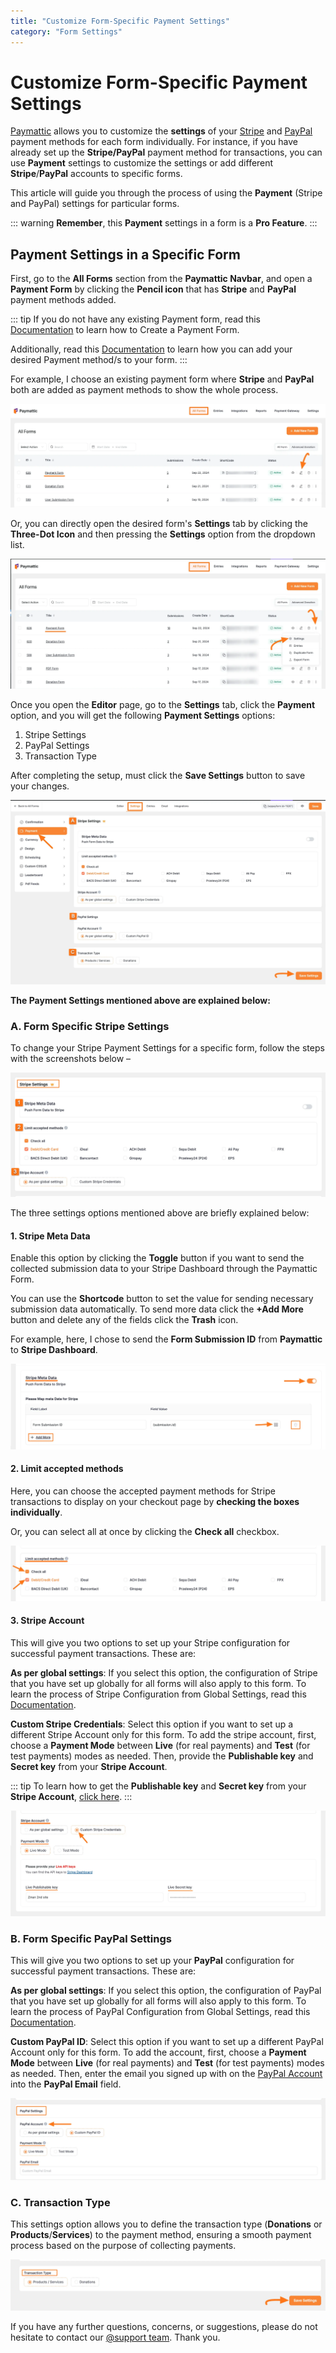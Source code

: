 ```yaml
---
title: "Customize Form-Specific Payment Settings"
category: "Form Settings"
---
```


# Customize Form-Specific Payment Settings

[Paymattic](https://paymattic.com/) allows you to customize the **settings** of your [Stripe](http://stripe.com) and [PayPal](http://paypal.com) payment methods for each form individually. For instance, if you have already set up the **Stripe/PayPal** payment method for transactions, you can use **Payment** settings to customize the settings or add different **Stripe**/**PayPal** accounts to specific forms.

This article will guide you through the process of using the **Payment** (Stripe and PayPal) settings for particular forms.

::: warning
**Remember**, this **Payment** settings in a form is a **Pro Feature**.
:::

## Payment Settings in a Specific Form

First, go to the **All Forms** section from the **Paymattic Navbar**, and open a **Payment Form** by clicking the **Pencil icon** that has **Stripe** and **PayPal** payment methods added.

::: tip
If you do not have any existing Payment form, read this [Documentation](../form-editor/how-to-create-your-first-payment-form-in-a-minute-and-accept-payments-with-paymattic.md) to learn how to Create a Payment Form. 

Additionally, read this [Documentation](../general-input-fields/how-to-use-the-payment-method-fields-section.md) to learn how you can add your desired Payment method/s to your form.
:::

For example, I choose an existing payment form where **Stripe** and **PayPal** both are added as payment methods to show the whole process.

![Opening a payment form in Paymattic](../public/images/form-settings/customize-form-specific-payment-settings/1.-Open-desired-form-1-scaled.webp)

Or, you can directly open the desired form's **Settings** tab by clicking the **Three-Dot Icon** and then pressing the **Settings** option from the dropdown list.

![Accessing form settings through three-dot menu](../public/images/form-settings/customize-form-specific-payment-settings/2.-Settings-option-under-Three-dot-icon--scaled.webp)

Once you open the **Editor** page, go to the **Settings** tab, click the **Payment** option, and you will get the following **Payment Settings** options:

1. Stripe Settings
2. PayPal Settings
3. Transaction Type

After completing the setup, must click the **Save Settings** button to save your changes.

![Payment settings section in form editor](../public/images/form-settings/customize-form-specific-payment-settings/3.-Payment-under-Form-Settings-scaled.webp)

**The Payment Settings mentioned above are explained below:**

### A. Form Specific Stripe Settings 

To change your Stripe Payment Settings for a specific form, follow the steps with the screenshots below –

![Stripe payment settings configuration](../public/images/form-settings/customize-form-specific-payment-settings/4.-Stripe-Settings.webp)

The three settings options mentioned above are briefly explained below:

#### 1. Stripe Meta Data

Enable this option by clicking the **Toggle** button if you want to send the collected submission data to your Stripe Dashboard through the Paymattic Form.

You can use the **Shortcode** button to set the value for sending necessary submission data automatically. To send more data click the **+Add More** button and delete any of the fields click the **Trash** icon.

For example, here, I chose to send the **Form Submission ID** from **Paymattic** to **Stripe Dashboard**.

![Stripe metadata configuration](../public/images/form-settings/customize-form-specific-payment-settings/5.-Stripe-Meta-Data.webp)

#### 2. Limit accepted methods

Here, you can choose the accepted payment methods for Stripe transactions to display on your checkout page by **checking the boxes individually**.

Or, you can select all at once by clicking the **Check all** checkbox.

![Configuring accepted payment methods](../public/images/form-settings/customize-form-specific-payment-settings/6.-Limit-accepted-methods.webp)

#### 3. Stripe Account

This will give you two options to set up your Stripe configuration for successful payment transactions. These are:

**As per global settings**: If you select this option, the configuration of Stripe that you have set up globally for all forms will also apply to this form. To learn the process of Stripe Configuration from Global Settings, read this [Documentation](../payment-method-fields/configure-stripe-payment-gateway-in-wordpress-through-paymattic.md).

**Custom Stripe Credentials**: Select this option if you want to set up a different Stripe Account only for this form. To add the stripe account, first, choose a **Payment Mode** between **Live** (for real payments) and **Test** (for test payments) modes as needed. Then, provide the **Publishable key** and **Secret key** from your **Stripe Account**.

::: tip
To learn how to get the **Publishable key** and **Secret key** from your **Stripe Account**, [click here](../payment-method-fields/configure-stripe-payment-gateway-in-wordpress-through-paymattic.md#getting-stripe-api-keys).
:::

![Stripe account configuration](../public/images/form-settings/customize-form-specific-payment-settings/7.-Stripe-Account.webp)

### B. Form Specific PayPal Settings

This will give you two options to set up your **PayPal** configuration for successful payment transactions. These are:

**As per global settings**: If you select this option, the configuration of PayPal that you have set up globally for all forms will also apply to this form. To learn the process of PayPal Configuration from Global Settings, read this [Documentation](../payment-method-fields/configure-paypal-in-wordpress-through-paymattic.md).

**Custom PayPal ID**: Select this option if you want to set up a different PayPal Account only for this form. To add the account, first, choose a **Payment Mode** between **Live** (for real payments) and **Test** (for test payments) modes as needed. Then, enter the email you signed up with on the [PayPal Account](https://www.paypal.com/signin) into the **PayPal Email** field.

![PayPal settings configuration](../public/images/form-settings/customize-form-specific-payment-settings/8.-PayPal-Settings.webp)

### C. Transaction Type

This settings option allows you to define the transaction type (**Donations** or **Products**/**Services**) to the payment method, ensuring a smooth payment process based on the purpose of collecting payments.

![Transaction type selection](../public/images/form-settings/customize-form-specific-payment-settings/9.-Transaction-Type.webp)

If you have any further questions, concerns, or suggestions, please do not hesitate to contact our [@support team](https://wpmanageninja.com/support-tickets/). Thank you.